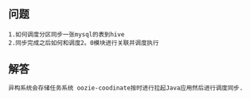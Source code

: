 ## 问题
```
1.如何调度分区同步一张mysql的表到hive
2.同步完成之后如何和调度2。0模块进行关联并调度执行
```

## 解答
```markdown
异构系统会存储任务系统 oozie-coodinate按时进行拉起Java应用然后进行调度同步.
```
